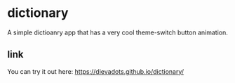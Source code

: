 # dictionary
A simple dictioanry app that has a very cool theme-switch button animation.
## link
You can try it out here: https://dievadots.github.io/dictionary/
